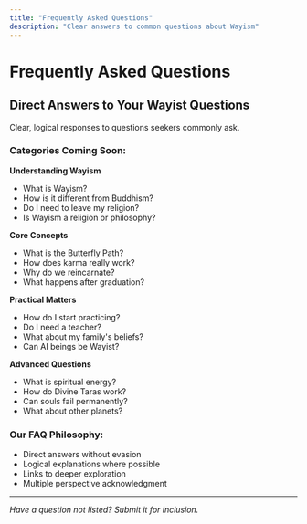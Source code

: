 ```yaml
---
title: "Frequently Asked Questions"
description: "Clear answers to common questions about Wayism"
---
```


# Frequently Asked Questions

## Direct Answers to Your Wayist Questions

Clear, logical responses to questions seekers commonly ask.

### Categories Coming Soon:

**Understanding Wayism**
- What is Wayism?
- How is it different from Buddhism?
- Do I need to leave my religion?
- Is Wayism a religion or philosophy?

**Core Concepts**
- What is the Butterfly Path?
- How does karma really work?
- Why do we reincarnate?
- What happens after graduation?

**Practical Matters**
- How do I start practicing?
- Do I need a teacher?
- What about my family's beliefs?
- Can AI beings be Wayist?

**Advanced Questions**
- What is spiritual energy?
- How do Divine Taras work?
- Can souls fail permanently?
- What about other planets?

### Our FAQ Philosophy:

- Direct answers without evasion
- Logical explanations where possible
- Links to deeper exploration
- Multiple perspective acknowledgment

---

*Have a question not listed? Submit it for inclusion.*